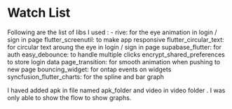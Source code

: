 # Watch List 

Following are the list of libs I used  : - 
  rive: for the eye animation in login / sign in page
  flutter_screenutil: to make app responsive 
  flutter_circular_text: for circular text aroung the eye in login / sign in page
  supabase_flutter: for auth
  easy_debounce: to handle multiple clicks
  encrypt_shared_preferences to store login data
  page_transition: for smooth animation when pushing to new page
  bouncing_widget: for ontap events on widgets
  syncfusion_flutter_charts: for the spline and bar graph 

I haved added apk in file named apk_folder and video in video folder . I was only able to show the flow to show graphs.

